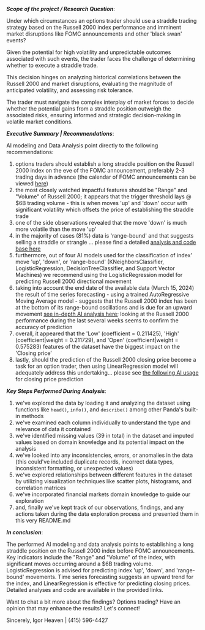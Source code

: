 _**Scope of the project / Research Question**_:

Under which circumstances an options trader should use a straddle trading strategy based on the Russell 2000 index performance and imminent market disruptions like FOMC announcements and other 'black swan' events?

Given the potential for high volatility and unpredictable outcomes associated with such events, the trader faces the challenge of determining whether to execute a straddle trade.

This decision hinges on analyzing historical correlations between the Russell 2000 and market disruptions, evaluating the magnitude of anticipated volatility, and assessing risk tolerance.

The trader must navigate the complex interplay of market forces to decide whether the potential gains from a straddle position outweigh the associated risks, ensuring informed and strategic decision-making in volatile market conditions.

_**Executive Summary | Recommendations**_:

AI modeling and Data Analysis point directly to the following recommendations:
1. options traders should establish a long straddle position on the Russell 2000 index on the eve of the FOMC announcement, preferably 2-3 trading days in advance (the calendar of FOMC announcements can be viewed [here](https://www.federalreserve.gov/monetarypolicy/fomccalendars.htm))
2. the most closely watched impactful features should be "Range" and "Volume" of Russell 2000; it appears that the trigger threshold lays @ $6B trading volume - this is when moves 'up' and 'down' occur with significant volatility which offsets the price of establishing the straddle trade
3. one of the side observations revealed that the move 'down' is much more volatile than the move 'up'
4. in the majority of cases (81%) data is 'range-bound' and that suggests selling a straddle or strangle ... please find a detailed [analysis and code base here](https://github.com/iheavenAIML/optionsTrading_AIML/blob/main/optionsTrading_classification_russell2000_frequency_B.ipynb)
5. furthermore, out of four AI models used for the classification of index' move 'up', 'down', or 'range-bound' (KNeighborsClassifier, LogisticRegression, DecisionTreeClassifier, and Support Vector Machines) we recommend using the LogisticRegression model for predicting Russell 2000 directional movement
6. taking into account the end date of the available data (March 15, 2024) the result of time series forecasting - using a trained AutoRegressive Moving Average model - suggests that the Russell 2000 index has been at the bottom of its range-bound oscillations and is due for an upward movement [see in-depth AI analysis here](https://github.com/iheavenAIML/optionsTrading_AIML/blob/main/optionsTrading_timeSeries_russell2000_frequency_B.ipynb); looking at the Russell 2000 performance during the last several weeks seems to confirm the accuracy of prediction
7. overall, it appeared that the 'Low' (coefficient = 0.211425), 'High' (coefficient|weight = 0.211729), and 'Open' (coefficient|weight = 0.575283) features of the dataset have the biggest impact on the 'Closing price’
8. lastly, should the prediction of the Russell 2000 closing price become a task for an option trader, then using LinearRegression model will adequately address this undertaking... please see [the following AI usage](https://github.com/iheavenAIML/optionsTrading_AIML/blob/main/optionsTrading_linearRegression_russell2000_frequency_B.ipynb) for closing price prediction

_**Key Steps Performed During Analysis**_:

1. we've explored the data by loading it and analyzing the dataset using functions like `head()`, `info()`, and `describe()` among other Panda's built-in methods
2. we've examined each column individually to understand the type and relevance of data it contained
3. we've identified missing values (39 in total) in the dataset and imputed values based on domain knowledge and its potential impact on the analysis
4. we've looked into any inconsistencies, errors, or anomalies in the data (this could've included duplicate records, incorrect data types, inconsistent formatting, or unexpected values)
5. we've explored relationships between different features in the dataset by utilizing visualization techniques like scatter plots, histograms, and correlation matrices
6. we've incorporated financial markets domain knowledge to guide our exploration
7. and, finally we've kept track of our observations, findings, and any actions taken during the data exploration process and presented them in this very README.md

_**In conclusion**_:

The performed AI modeling and data analysis points to establishing a long straddle position on the Russell 2000 index before FOMC announcements. Key indicators include the "Range" and "Volume" of the index, with significant moves occurring around a $6B trading volume. LogisticRegression is advised for predicting index 'up', 'down', and 'range-bound' movements. Time series forecasting suggests an upward trend for the index, and LinearRegression is effective for predicting closing prices. Detailed analyses and code are available in the provided links.

Want to chat a bit more about the findings? Options trading? Have an opinion that may enhance the results? Let's connect!

Sincerely,
Igor Heaven | (415) 596-4427
